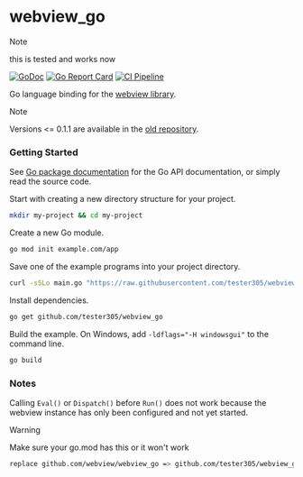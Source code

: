 # webview_go
> [!NOTE]
> this is tested and works now



[![GoDoc](https://godoc.org/github.com/tester305/webview_go?status.svg)](https://godoc.org/github.com/tester305/webview_go)
[![Go Report Card](https://goreportcard.com/badge/github.com/tester305/webview_go)](https://goreportcard.com/report/github.com/tester305/webview_go)
[![CI Pipeline](https://github.com/tester305/webview_go/actions/workflows/ci.yaml/badge.svg)](https://github.com/tester305/webview_go/actions/workflows/ci.yaml)


Go language binding for the [webview library][webview].

> [!NOTE]
> Versions <= 0.1.1 are available in the [old repository][webview].

### Getting Started

See [Go package documentation][go-docs] for the Go API documentation, or simply read the source code.

Start with creating a new directory structure for your project.

```bash
mkdir my-project && cd my-project
```

Create a new Go module.

```bash
go mod init example.com/app
```

Save one of the example programs into your project directory.

```bash
curl -sSLo main.go "https://raw.githubusercontent.com/tester305/webview_go/master/examples/basic/main.go"
```

Install dependencies.

```bash
go get github.com/tester305/webview_go
```

Build the example. On Windows, add `-ldflags="-H windowsgui"` to the command line.

```bash
go build
```

### Notes

Calling `Eval()` or `Dispatch()` before `Run()` does not work because the webview instance has only been configured and not yet started.

[go-docs]: https://pkg.go.dev/github.com/tester305/webview_go
[webview]: https://github.com/webview/webview

> [!WARNING]
> Make sure your go.mod has this or it won't work
```bash
replace github.com/webview/webview_go => github.com/tester305/webview_go v0.0.0-20251026164803-91a816e2de3d
```
